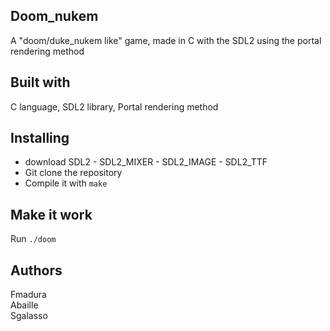 ## Doom_nukem
A "doom/duke_nukem like" game, made in C with the SDL2 using the portal rendering method


## Built with
C language, SDL2 library, Portal rendering method

## Installing
* download SDL2 - SDL2_MIXER - SDL2_IMAGE - SDL2_TTF 
* Git clone the repository
* Compile it with `make`

## Make it work
Run `./doom`

## Authors
Fmadura</br>
Abaille</br>
Sgalasso
